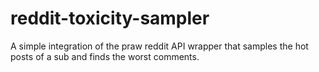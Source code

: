 # reddit-toxicity-sampler
A simple integration of the praw reddit API wrapper that samples the hot posts of a sub and finds the worst comments.
